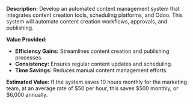 **Description:**
Develop an automated content management system that integrates content creation tools, scheduling platforms, and Odoo. This system will automate content creation workflows, approvals, and publishing.

**Value Provided:**
- **Efficiency Gains:** Streamlines content creation and publishing processes.
- **Consistency:** Ensures regular content updates and scheduling.
- **Time Savings:** Reduces manual content management efforts.

**Estimated Value:**
If the system saves 10 hours monthly for the marketing team, at an average rate of $50 per hour, this saves $500 monthly, or $6,000 annually.